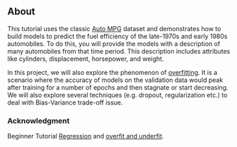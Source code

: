## About

This tutorial uses the classic [Auto MPG](https://archive.ics.uci.edu/ml/datasets/auto+mpg) dataset and demonstrates how to build models to predict the fuel efficiency of the late-1970s and early 1980s automobiles. To do this, you will provide the models with a description of many automobiles from that time period. This description includes attributes like cylinders, displacement, horsepower, and weight.

In this project, we will also explore the phenomenon of [overfitting](https://en.wikipedia.org/wiki/Overfitting). It is a scenario where the accuracy of models on the validation data would peak after training for a number of epochs and then stagnate or start decreasing. We will also explore several techniques (e.g. dropout, regularization etc.) to deal with Bias-Variance trade-off issue.


### Acknowledgment

Beginner Tutorial [Regression](https://www.tensorflow.org/tutorials/keras/regression) and [overfit and underfit](https://www.tensorflow.org/tutorials/keras/overfit_and_underfit).